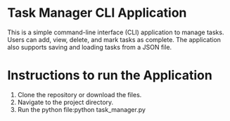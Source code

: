 # Task Manager CLI Application

This is a simple command-line interface (CLI) application to manage tasks. Users can add, view, delete, and mark tasks as complete. The application also supports saving and loading tasks from a JSON file.

# Instructions to run the Application

1. Clone the repository or download the files.
2. Navigate to the project directory.
3. Run the python file:python task_manager.py



